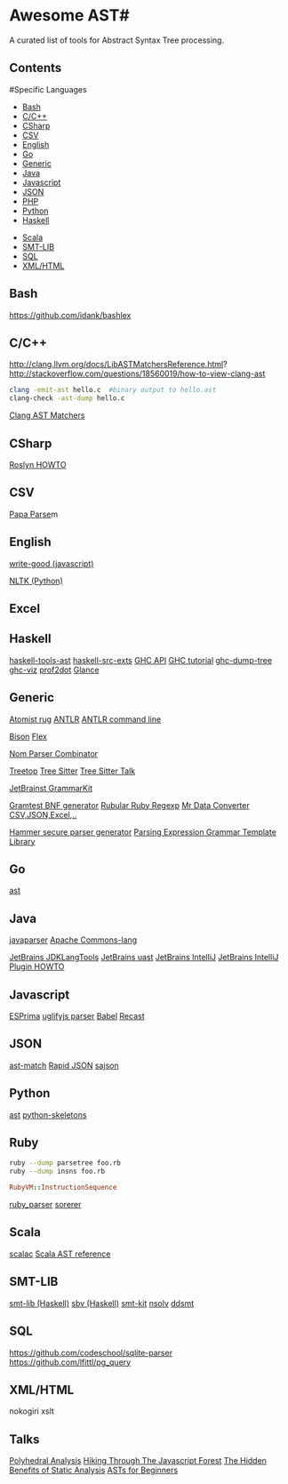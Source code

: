# Awesome AST#
A curated list of tools for Abstract Syntax Tree processing.



## Contents ##




#Specific Languages
* [Bash](#bash)
* [C/C++](#c/c++)
* [CSharp](#csharp)
* [CSV](#csv)
* [English](*english)
* [Go](#go)
* [Generic](#generic)
* [Java](#java)
* [Javascript](#javascript)
* [JSON](#json)
* [PHP](#php)
* [Python](#python)
* [Haskell](#haskell)
<!--- * [R](#) -->
* [Scala](#scala)
* [SMT-LIB](#smt-lib)
* [SQL](#sql)
* [XML/HTML](#xml/html)


## Bash ##
https://github.com/idank/bashlex
## C/C++ ##
http://clang.llvm.org/docs/LibASTMatchersReference.html?
http://stackoverflow.com/questions/18560019/how-to-view-clang-ast
~~~bash
clang -emit-ast hello.c  #binary output to hello.ast
clang-check -ast-dump hello.c
~~~
[Clang AST Matchers](http://clang.llvm.org/docs/LibASTMatchersReference.html)



## CSharp ##
[Roslyn HOWTO](http://blog.ptsecurity.com/2016/06/theory-and-practice-of-source-code.html)

## CSV ##
[Papa Parse](http://papaparse.co)m

## English ##
[write-good (javascript)](https://github.com/btford/write-good)

[NLTK (Python)](http://www.nltk.org)

## Excel ##

## Haskell ##
[haskell-tools-ast](https://hackage.haskell.org/package/haskell-tools-ast)
[haskell-src-exts](https://hackage.haskell.org/package/haskell-src-exts-1.18.0)
[GHC API](https://ghc.haskell.org/trac/ghc/wiki/GhcApi)
[GHC tutorial](http://www.stephendiehl.com/posts/ghc_02.html)
[ghc-dump-tree](https://github.com/edsko/ghc-dump-tree)
[ghc-viz](http://felsin9.de/nnis/ghc-vis/#basic-usage)
[prof2dot](https://hackage.haskell.org/package/prof2dot)
[Glance](https://github.com/rgleichman/glance)

## Generic ##
[Atomist rug](https://github.com/atomist/rug)
[ANTLR](http://www.antlr.org)
[ANTLR command line](https://theantlrguy.atlassian.net/wiki/pages/viewpage.action?pageId=2687267)

[Bison](http://savannah.gnu.org/projects/bison/)
[Flex](https://www.gnu.org/software/flex/)


[Nom Parser Combinator](https://github.com/Geal/nom)

[Treetop](https://github.com/nathansobo/treetop/tree/master)
[Tree Sitter](https://tree-sitter.github.io/tree-sitter/)
[Tree Sitter Talk](https://www.youtube.com/watch?v=0CGzC_iss-8)



[JetBrainst GrammarKit](https://plugins.jetbrains.com/idea/plugin/6606-grammar-kit)

[Gramtest BNF generator](https://github.com/codelion/gramtest)
[Rubular Ruby Regexp](http://rubular.com)
[Mr Data Converter CSV,JSON,Excel,..](https://shancarter.github.io/mr-data-converter/)

[Hammer secure parser generator](https://github.com/UpstandingHackers/hammer)
[Parsing Expression Grammar Template Library](https://github.com/taocpp/PEGTL)

## Go ##
[ast](https://golang.org/pkg/go/ast/)






## Java ##
[javaparser](https://github.com/javaparser/javaparser)
[Apache Commons-lang](https://commons.apache.org/proper/commons-lang/)

[JetBrains JDKLangTools](https://github.com/JetBrains/jdk8u_langtools/blob/master/src/share/sample/javac/processing/src/CheckNamesProcessor.java)
[JetBrains uast](https://github.com/JetBrains/uast)
[JetBrains IntelliJ](https://github.com/JetBrains/intellij-community)
[JetBrains IntelliJ Plugin HOWTO](http://www.jetbrains.org/display/IJOS/Writing+Plug-ins)




## Javascript ##
[ESPrima](http://esprima.org)
[uglifyjs parser](http://lisperator.net/uglifyjs/parser)
[Babel](https://github.com/babel/babel)
[Recast](https://github.com/benjamn/recast)

## JSON ##
[ast-match](https://www.npmjs.com/package/ast-match)
[Rapid JSON](https://github.com/Tencent/rapidjson)
[sajson](https://github.com/chadaustin/sajson)



## Python  ##
[ast](https://docs.python.org/2/library/ast.html)
[python-skeletons](https://github.com/JetBrains/python-skeletons)

## Ruby ##
~~~bash
ruby --dump parsetree foo.rb
ruby --dump insns foo.rb
~~~
~~~ruby
RubyVM::InstructionSequence
~~~
[ruby\_parser](https://github.com/seattlerb/ruby_parser)
[sorerer](https://github.com/jimweirich/sorcerer)


## Scala ##
[scalac](http://lampsvn.epfl.ch/trac/scala/browser/scala/trunk/src/compiler/scala/tools/nsc/ast/parser)
[Scala AST reference](https://github.com/wolfe-pack/wolfe/wiki/Scala-AST-reference)

## SMT-LIB ##
[smt-lib (Haskell)](http://hackage.haskell.org/package/smt-lib)
[sbv (Haskell)](http://leventerkok.github.io/sbv/)
[smt-kit](http://ahorn.github.io/smt-kit/)
[nsolv](https://github.com/delcypher/nsolv)
[ddsmt](http://fmv.jku.at/ddsmt/)

## SQL ##
https://github.com/codeschool/sqlite-parser
https://github.com/lfittl/pg_query



## XML/HTML ##
nokogiri
xslt

## Talks ##
[Polyhedral Analysis](http://www.pollylabs.org/education.html)
[Hiking Through The Javascript Forest](https://channel9.msdn.com/Blogs/seattlejs/2016-01-14-02)
[The Hidden Benefits of Static Analysis](https://www.youtube.com/watch?v=3ZqTvexCtZM)
[ASTs for Beginners](https://www.youtube.com/watch?v=CFQBHy8RCpg)
